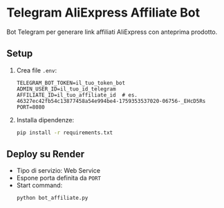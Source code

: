 # Telegram AliExpress Affiliate Bot

Bot Telegram per generare link affiliati AliExpress con anteprima prodotto.

## Setup

1. Crea file `.env`:
   ```
   TELEGRAM_BOT_TOKEN=il_tuo_token_bot
   ADMIN_USER_ID=il_tuo_id_telegram
   AFFILIATE_ID=il_tuo_affiliate_id  # es. 46327ec42fb54c13877458a54e994be4-1759353537020-06756-_EHcD5Rs
   PORT=8080
   ```

2. Installa dipendenze:
   ```bash
   pip install -r requirements.txt
   ```

## Deploy su Render

- Tipo di servizio: Web Service
- Espone porta definita da `PORT`
- Start command:
  ```
  python bot_affiliate.py
  ```
